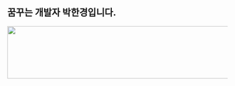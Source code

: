 ## 꿈꾸는 개발자 박한경입니다.

<a href="https://github.com/devxb/gitanimals">
  <img src="https://render.gitanimals.org/lines/{HanKyungPark}?pet-id=1" width="1000" height="120"/>
</a>
<!--
**HanKyungPark/HanKyungPark** is a ✨ _special_ ✨ repository because its `README.md` (this file) appears on your GitHub profile.

Here are some ideas to get you started:

- 🔭 I’m currently working on ...
- 🌱 I’m currently learning ...
- 👯 I’m looking to collaborate on ...
- 🤔 I’m looking for help with ...
- 💬 Ask me about ...
- 📫 How to reach me: ...
- 😄 Pronouns: ...
- ⚡ Fun fact: ...
-->
